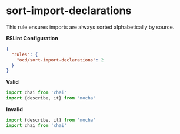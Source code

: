 # sort-import-declarations

This rule ensures imports are always sorted alphabetically by source.

**ESLint Configuration**

```json
{
  "rules": {
    "ocd/sort-import-declarations": 2
  }
}
```

**Valid**

```js
import chai from 'chai'
import {describe, it} from 'mocha'
```

**Invalid**

```js
import {describe, it} from 'mocha'
import chai from 'chai'
```
